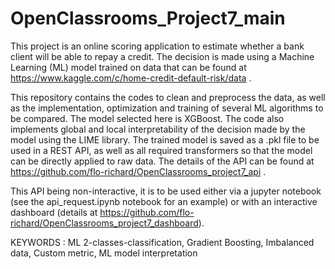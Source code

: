 # OpenClassrooms_Project7_main


This project is an online scoring application to estimate whether a bank client will be able to repay a credit. The decision is made using a Machine Learning (ML) model trained on data that can be found at https://www.kaggle.com/c/home-credit-default-risk/data . 

This repository contains the codes to clean and preprocess the data, as well as the implementation, optimization and training of several ML algorithms to be compared. The model selected here is XGBoost. The code also implements global and local interpretability of the decision made by the model using the LIME library. The trained model is saved as a .pkl file to be used in a REST API, as well as all required transformers so that the model can be directly applied to raw data. The details of the API can be found at https://github.com/flo-richard/OpenClassrooms_project7_api .

This API being non-interactive, it is to be used either via a jupyter notebook (see the api_request.ipynb notebook for an example) or with an interactive dashboard (details at https://github.com/flo-richard/OpenClassrooms_project7_dashboard).

KEYWORDS : ML 2-classes-classification, Gradient Boosting, Imbalanced data, Custom metric, ML model interpretation
